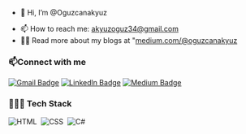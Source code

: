 - 👋 Hi, I’m @Oguzcanakyuz

* 📫 How to reach me: akyuzoguz34@gmail.com
* 👨‍💻  Read more about my blogs at "[medium.com/@oguzcanakyuz](https://medium.com/@mustafagozcu)


### 📫Connect with me
[![Gmail Badge](https://img.shields.io/badge/-Gmail-black?style=flat-square&labelColor=red&logo=Gmail&logoColor=white&link=link)](mailto:akyuzoguz34@gmail.com)
[![Linkedln Badge](https://img.shields.io/badge/-Linkedln-blue?style=flat-square&labelColor=blue&logo=Linkedln&logoColor=white&link=link)](https://www.linkedin.com/in/oguzcanakyuz)
[![Medium Badge](https://img.shields.io/badge/-Medium-black?style=flat-square&labelColor=black&logo=Medium&logoColor=white&link=link)](https://medium.com/@oguzcanakyuz)




### 👩🏽‍💻 Tech Stack
![HTML](https://img.shields.io/badge/-HTML-05122A?style=flat&logo=HTML5&logoColor=E34F26)&nbsp;
![CSS](https://img.shields.io/badge/-CSS-05122A?style=flat&logo=CSS3&logoColor=239120)&nbsp;
![C#](https://img.shields.io/badge/-Csharp-05122A?style=flat&logo=csharp)&nbsp;

